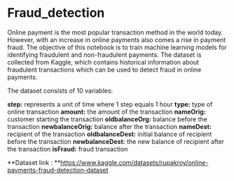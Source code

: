# Fraud_detection
Online payment is the most popular transaction method in the world today. However, with an increase in online payments also comes a rise in payment fraud. The objective of this notebook is to train machine learning models for identifying fraudulent and non-fraudulent payments. The dataset is collected from Kaggle, which contains historical information about fraudulent transactions which can be used to detect fraud in online payments.

The dataset consists of 10 variables:

**step:** represents a unit of time where 1 step equals 1 hour
**type:** type of online transaction
**amount:** the amount of the transaction
**nameOrig:** customer starting the transaction
**oldbalanceOrg:** balance before the transaction
**newbalanceOrig:** balance after the transaction
**nameDest:** recipient of the transaction
**oldbalanceDest:** initial balance of recipient before the transaction
**newbalanceDest:** the new balance of recipient after the transaction
**isFraud:** fraud transaction

**Dataset link : **https://www.kaggle.com/datasets/rupakroy/online-payments-fraud-detection-dataset
